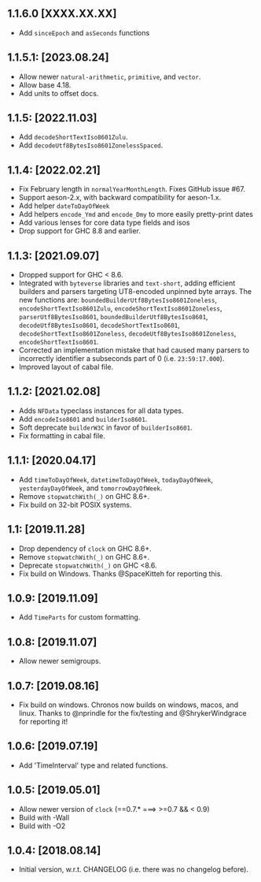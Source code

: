 1.1.6.0 [XXXX.XX.XX]
--------------------

* Add `sinceEpoch` and `asSeconds` functions

1.1.5.1: [2023.08.24]
---------------------
* Allow newer `natural-arithmetic`, `primitive`, and `vector`.
* Allow base 4.18.
* Add units to offset docs.

1.1.5: [2022.11.03]
-------------------
* Add `decodeShortTextIso8601Zulu`.
* Add `decodeUtf8BytesIso8601ZonelessSpaced`.

1.1.4: [2022.02.21]
-------------------
* Fix February length in `normalYearMonthLength`. Fixes GitHub issue #67.
* Support aeson-2.x, with backward compatibility for aeson-1.x.
* Add helper `dateToDayOfWeek`
* Add helpers `encode_Ymd` and `encode_Dmy` to more easily pretty-print dates
* Add various lenses for core data type fields and isos
* Drop support for GHC 8.8 and earlier.

1.1.3: [2021.09.07]
-------------------
* Dropped support for GHC < 8.6.
* Integrated with `byteverse` libraries and `text-short`, adding efficient
  builders and parsers targeting UT8-encoded unpinned byte arrays. The new
  functions are: `boundedBuilderUtf8BytesIso8601Zoneless`,
  `encodeShortTextIso8601Zulu`, `encodeShortTextIso8601Zoneless`,
  `parserUtf8BytesIso8601`, `boundedBuilderUtf8BytesIso8601`,
  `decodeUtf8BytesIso8601`, `decodeShortTextIso8601`,
  `decodeShortTextIso8601Zoneless`, `decodeUtf8BytesIso8601Zoneless`,
  `encodeShortTextIso8601`.
* Corrected an implementation mistake that had caused many parsers to
  incorrectly identifier a subseconds part of 0 (i.e. `23:59:17.000`).
* Improved layout of cabal file.

1.1.2: [2021.02.08]
-------------------
* Adds `NFData` typeclass instances for all data types.
* Add `encodeIso8601` and `builderIso8601`.
* Soft deprecate `builderW3C` in favor of `builderIso8601`.
* Fix formatting in cabal file. 

1.1.1: [2020.04.17]
-------------------
* Add `timeToDayOfWeek`, `datetimeToDayOfWeek`, `todayDayOfWeek`,
  `yesterdayDayOfWeek`, and `tomorrowDayOfWeek`.
* Remove `stopwatchWith(_)` on GHC 8.6+.
* Fix build on 32-bit POSIX systems.

1.1: [2019.11.28]
-----------------
* Drop dependency of `clock` on GHC 8.6+.
* Remove `stopwatchWith(_)` on GHC 8.6+.
* Deprecate `stopwatchWith(_)` on GHC <8.6.
* Fix build on Windows. Thanks @SpaceKitteh for reporting this.

1.0.9: [2019.11.09]
-------------------
* Add `TimeParts` for custom formatting.

1.0.8: [2019.11.07]
-------------------
* Allow newer semigroups.

1.0.7: [2019.08.16]
-------------------
* Fix build on windows. Chronos now builds on windows, macos, and linux. Thanks
  to @nprindle for the fix/testing and @ShrykerWindgrace for reporting it!

1.0.6: [2019.07.19]
-----------------
* Add 'TimeInterval' type and related functions.

1.0.5: [2019.05.01]
-------------------
* Allow newer version of `clock` (==0.7.* ===> >=0.7 && < 0.9)
* Build with -Wall
* Build with -O2

1.0.4: [2018.08.14]
-------------------
* Initial version, w.r.t. CHANGELOG (i.e. there was no changelog before).
